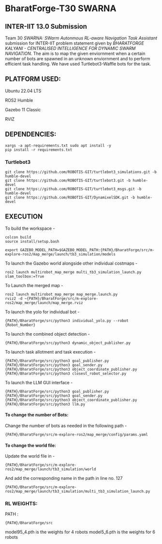 # BharatForge-T30 SWARNA
## INTER-IIT 13.0 Submission

Team 30 *SWARNA: SWarm Autonmous RL-aware Navigation Task Assistant* submission for INTER-IIT problem statement given by *BHARATFORGE KALYANI - CENTRALISED INTELLIGENCE FOR DYNAMIC SWARM NAVIGATION*. The aim is to map the given enviornment when a certain number of bots are spawned in an unknown enviornment and to perform efficient task handling. We have used Turtlebot3-Waffle bots for the task.

## PLATFORM USED:

Ubuntu 22.04 LTS

ROS2 Humble

Gazebo 11 Classic

RVIZ


## DEPENDENCIES:
```
xargs -a apt-requirements.txt sudo apt install -y
pip install -r requirements.txt
```

### Turtlebot3
```
git clone https://github.com/ROBOTIS-GIT/turtlebot3_simulations.git -b humble-devel
git clone https://github.com/ROBOTIS-GIT/turtlebot3.git -b humble-devel
git clone https://github.com/ROBOTIS-GIT/turtlebot3_msgs.git -b humble-devel
git clone https://github.com/ROBOTIS-GIT/DynamixelSDK.git -b humble-devel
```

## EXECUTION
To build the workspace -
```
colcon build
source install/setup.bash
```

```
export GAZEBO_MODEL_PATH=$GAZEBO_MODEL_PATH:{PATH}/BharatForge/src/m-explore-ros2/map_merge/launch/tb3_simulation/models
```

To launch the Gazebo world alongside other individual costmaps -
```
ros2 launch multirobot_map_merge multi_tb3_simulation_launch.py slam_toolbox:=True
```

To Launch the merged map -
```
ros2 launch multirobot_map_merge map_merge.launch.py
rviz2 -d ~{PATH}/BharatForge/src/m-explore-ros2/map_merge/launch/map_merge.rviz
```

To launch the yolo for individual bot -
```
{PATH}/BharatForge/src/python3 individual_yolo.py --robot {Robot_Number}
```

To launch the combined object detection -
```
{PATH}/BharatForge/src/python3 dynamic_object_publisher.py
```

To launch task allotment and task execution -
```
{PATH}/BharatForge/src/python3 goal_publisher.py
{PATH}/BharatForge/src/python3 goal_sender.py
{PATH}/BharatForge/src/python3 object_coordinate_publisher.py
{PATH}/BharatForge/src/python3 closest_robot_selector.py
```

To launch the LLM GUI interface -
```
{PATH}/BharatForge/src/python3 goal_publisher.py
{PATH}/BharatForge/src/python3 goal_sender.py
{PATH}/BharatForge/src/python3 object_coordinate_publisher.py
{PATH}/BharatForge/src/python3 llm.py
```

#### To change the number of Bots:
Change the number of bots as needed in the following path -
```
{PATH}/BharatForge/src/m-explore-ros2/map_merge/config/params.yaml
```

#### To change the world file:
Update the world file in -
```
{PATH}/BharatForge/src/m-explore-ros2/map_merge/launch/tb3_simulation/world
```
And add the corresponding name in the path in line no. 127
```
{PATH}/BharatForge/src/m-explore-ros2/map_merge/launch/tb3_simulation/multi_tb3_simulation_launch.py
```

### RL WEIGHTS:
PATH : 
```
{PATH}/BharatForge/src
```
model95_4.pth is the weights for 4 robots
model5_6.pth is the weights for 6 robots
